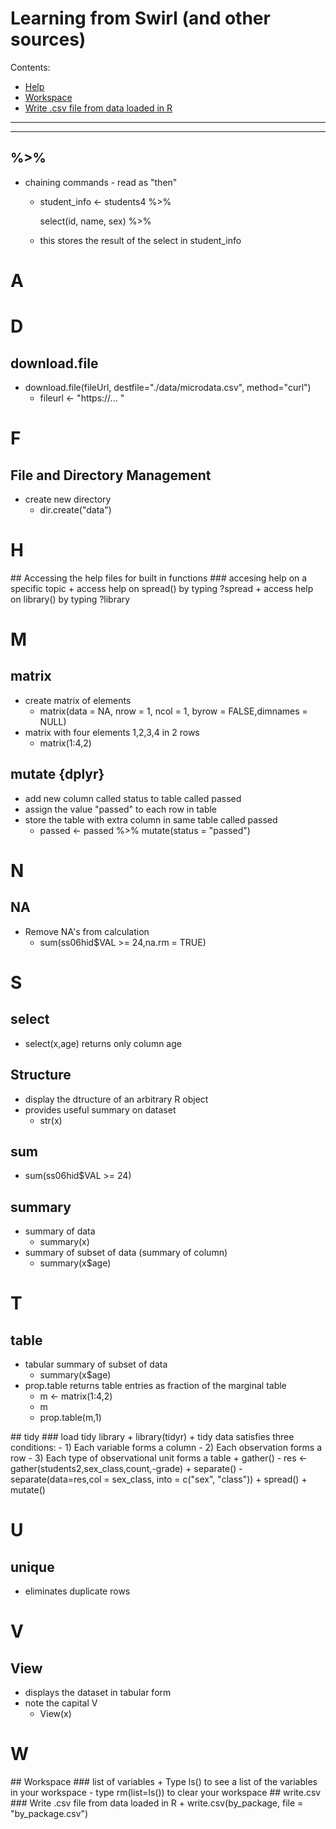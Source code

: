 # Learning from Swirl (and other sources)

Contents:

- [Help](#Help)
- [Workspace](#Workspace)
- [Write .csv file from data loaded in R](#write.csv)

_________________________________________________________________________
-------------------------------------------------------------------------

## %>%
+ chaining commands - read as "then"
  - student_info <- students4 %>%
  
    select(id, name, sex) %>%
  
  - this stores the result of the select in student_info

# A


# D
## download.file
+ download.file(fileUrl, destfile="./data/microdata.csv", method="curl")
  - fileurl <- "https://... "


# F
## File and Directory Management
+ create new directory
  - dir.create("data")


# H
<a name="Help"/>
## Accessing the help files for built in functions
### accesing help on a specific topic
+ access help on spread() by typing ?spread
+ access help on library() by typing ?library


# M
## matrix
+ create matrix of elements
  - matrix(data = NA, nrow = 1, ncol = 1, byrow = FALSE,dimnames = NULL)
+ matrix with four elements 1,2,3,4 in 2 rows
  - matrix(1:4,2)

## mutate {dplyr}
+ add new column called status to table called passed
+ assign the value "passed" to each row in table
+ store the table with extra column in same table called passed
  -  passed <- passed %>% mutate(status = "passed") 


# N
## NA
+ Remove NA's from calculation
  - sum(ss06hid$VAL >= 24,na.rm = TRUE)


# S
## select
+ select(x,age) returns only column age

## Structure
+ display the dtructure of an arbitrary R object
+ provides useful summary on dataset
  - str(x)

## sum
+ sum(ss06hid$VAL >= 24)

## summary
+ summary of data
  - summary(x)
+ summary of subset of data (summary of column)
  - summary(x$age)


# T
## table
+ tabular summary of subset of data
  - summary(x$age)
+ prop.table returns table entries as fraction of the marginal table
  -  m <- matrix(1:4,2)
  -  m
  -  prop.table(m,1)

<a name="tidy"/>
## tidy
### load tidy library
+ library(tidyr)
+ tidy data satisfies three conditions:
  - 1) Each variable forms a column
  - 2) Each observation forms a row
  - 3) Each type of observational unit forms a table
+ gather()
  - res <- gather(students2,sex_class,count,-grade)
+ separate()
  - separate(data=res,col = sex_class, into = c("sex", "class"))
+ spread()
+ mutate()


# U
## unique
+ eliminates duplicate rows


# V
## View
+ displays the dataset in tabular form
+ note the capital V
  - View(x)


# W
<a name="Workspace"/>
## Workspace
### list of variables
+ Type ls() to see a list of the variables in your workspace
  - type rm(list=ls()) to clear your workspace

<a name="write.csv"/>
## write.csv
### Write .csv file from data loaded in R
+ write.csv(by_package, file = "by_package.csv")

